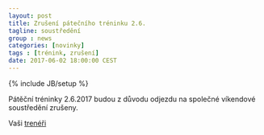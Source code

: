 ```yaml
---
layout: post
title: Zrušení pátečního tréninku 2.6.
tagline: soustředění
group : news
categories: [novinky]
tags : [trénink, zrušení]
date: 2017-06-02 18:00:00 CEST
---
```

{% include JB/setup %}

Pátěční tréninky 2.6.2017 budou z důvodu odjezdu na společné víkendové soustředění zrušeny.

Vaši [trenéři](/treneri)
